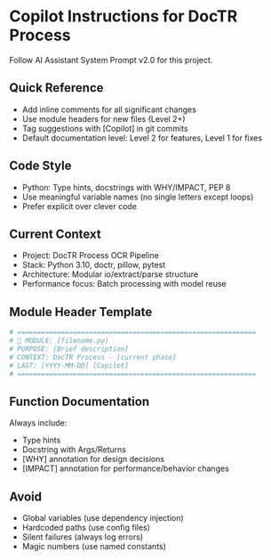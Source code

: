 # Copilot Instructions for DocTR Process

Follow AI Assistant System Prompt v2.0 for this project.

## Quick Reference
- Add inline comments for all significant changes
- Use module headers for new files (Level 2+)
- Tag suggestions with [Copilot] in git commits
- Default documentation level: Level 2 for features, Level 1 for fixes

## Code Style
- Python: Type hints, docstrings with WHY/IMPACT, PEP 8
- Use meaningful variable names (no single letters except loops)
- Prefer explicit over clever code

## Current Context
- Project: DocTR Process OCR Pipeline
- Stack: Python 3.10, doctr, pillow, pytest
- Architecture: Modular io/extract/parse structure
- Performance focus: Batch processing with model reuse

## Module Header Template
```python
# ============================================================
# 🔧 MODULE: [filename.py]
# PURPOSE: [Brief description]
# CONTEXT: DocTR Process - [current phase]
# LAST: [YYYY-MM-DD] [Copilot]
# ============================================================
```

## Function Documentation
Always include:
- Type hints
- Docstring with Args/Returns
- [WHY] annotation for design decisions
- [IMPACT] annotation for performance/behavior changes

## Avoid
- Global variables (use dependency injection)
- Hardcoded paths (use config files)
- Silent failures (always log errors)
- Magic numbers (use named constants)